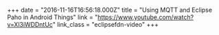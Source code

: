 +++
date = "2016-11-16T16:56:18.000Z"
title = "Using MQTT and Eclipse Paho in Android Things"
link = "https://www.youtube.com/watch?v=Xl3iWDDntUc"
link_class  = "eclipsefdn-video"
+++
